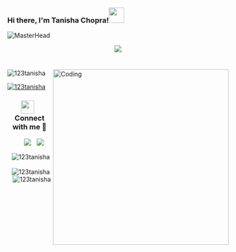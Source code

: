 ### Hi there, I'm Tanisha Chopra!<img src="https://media.giphy.com/media/hvRJCLFzcasrR4ia7z/giphy.gif" width="35">

![MasterHead](https://namespace.so/blog-images/namespace-github-runners/banner.png)

 <p align="center">
  <a href="https://github.com/DenverCoder1/readme-typing-svg"><img src="https://readme-typing-svg.herokuapp.com?font=Time+New+Roman&color=cyan&size=25&center=true&vCenter=true&width=600&height=100&lines=A+Passionat+Computer+Science+Student,;Active+Learner/Researcher,;Love+to+learn+new+stuffs..<3"></a>
</p>
<h1></h1>
<img align="right" alt="Coding" width="400" src="https://cdn.dribbble.com/users/4055494/screenshots/15215756/media/d2b66c4ca0192aa26d103448b3d1518b.gif"



<p align="left"> <img src="https://komarev.com/ghpvc/?username=123tanisha&label=Profile%20views&color=0e75b6&style=flat" alt="123tanisha" /> </p>

<p align="left"> <a href="https://github.com/ryo-ma/github-profile-trophy"><img src="https://github-profile-trophy.vercel.app/?username=123tanisha" alt="123tanisha" /></a> </p>

<h3 align="center" > <img src="https://media.giphy.com/media/iY8CRBdQXODJSCERIr/giphy.gif" width="30" height="30" style="margin-right: 10px;">Connect with me 🤝 </h3>

<p align="center">
<div align="center"  class="icons-social" style="margin-left: 10px;">
	 <a style="margin-left: 10px;" target="_blank" href="https://github.com/123Tanisha">
		<img src="https://img.icons8.com/doodle/40/000000/github--v1.png"></a>
	<a style="margin-left: 10px;"  target="_blank" href="https://www.linkedin.com/in/Tanisha Dhiraj Chopra/">
			<img src="https://img.icons8.com/doodle/40/000000/linkedin--v2.png"></a>
</p>

<p><img align="left" src="https://github-readme-stats.vercel.app/api/top-langs?username=123tanisha&show_icons=true&theme=radical&border=7F3FBF&background=0D1117" alt="123tanisha" /></p>

<p>&nbsp;<img align="left" src="https://github-readme-stats.vercel.app/api?username=123tanisha&show_icons=true&theme=radical&border=7F3FBF&background=0D1117" alt="123tanisha" /></p>

<p><img align="center" src="https://github-readme-streak-stats.herokuapp.com/?user=123tanisha&theme=radical&border=7F3FBF&background=0D1117" alt="123tanisha" /></p>
